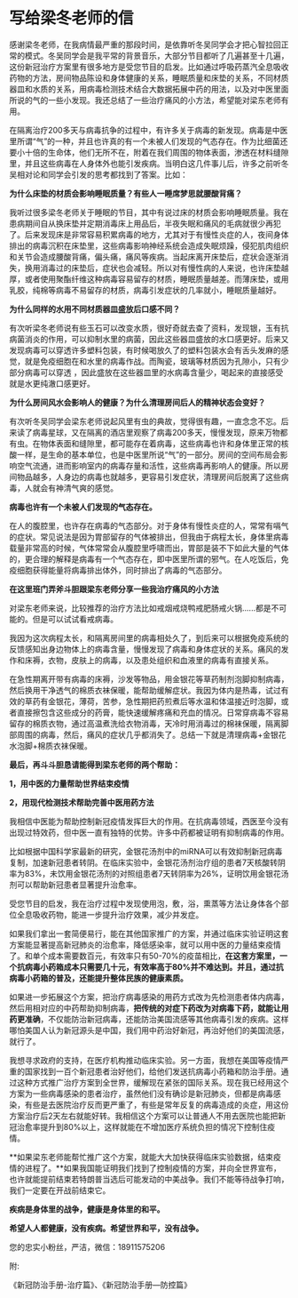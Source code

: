 # 写给梁冬老师的信

感谢梁冬老师，在我病情最严重的那段时间，是依靠听冬吴同学会才把心智拉回正常的模式。冬吴同学会是我平常的背景音乐，大部分节目都听了几遍甚至十几遍，这份新冠治疗方案里有很多地方是受您节目的启发。比如通过呼吸药蒸汽全息吸收药物的方法，房间物品陈设和身体健康的关系，睡眠质量和床垫的关系，不同材质器皿和水质的关系，用病毒检测技术结合大数据拓展中药的用法，以及对中医里面所说的气的一些小发现。我还总结了一些治疗痛风的小方法，希望能对梁东老师有用。

 在隔离治疗200多天与病毒抗争的过程中，有许多关于病毒的新发现。病毒是中医里所谓“气”的一种，并且也许真的有一个未被人们发现的气态存在。作为比细菌还要小十倍的生命体，他们无所不在，附着在我们周围的物体表面，渗透在材料缝隙里，并且这些病毒在人身体外也能引发疾病。当明白这几件事儿后，许多之前听冬吴相对论和同学会引发的思考都找到了答案。比如：

**为什么床垫的材质会影响睡眠质量？有些人一睡席梦思就腰酸背痛？**

我听过很多梁冬老师关于睡眠的节目，其中有说过床的材质会影响睡眠质量。我在患病期间自从换床垫并定期消毒床上用品后，半夜失眠和痛风的毛病就很少再犯了。后来发现床是非常容易积累病毒的地方，尤其对于有慢性炎症的人，夜间身体排出的病毒沉积在床垫里，这些病毒影响神经系统会造成失眠烦躁，侵犯肌肉组织和关节会造成腰酸背痛，偏头痛，痛风等疾病。当起床离开床垫后，症状会逐渐消失，换用消毒过的床垫后，症状也会减轻。所以对有慢性病的人来说，也许床垫越厚，或者使用聚酯纤维这种病毒容易留存的材质，睡眠质量越差。而薄床垫，或用乳胶，纯棉等病毒不易留存的材质，病毒引发症状的几率就小，睡眠质量越好。

**为什么同样的水用不同材质器皿盛放后口感不同？**

有次听梁冬老师说有些玉石可以改变水质，很好奇就去查了资料，发现银，玉有抗病菌消炎的作用，可以抑制水里的病菌，因此这些器皿盛放的水口感更好。后来又发现病毒可以穿透许多塑料包装，有时候喝放久了的塑料包装水会有舌头发麻的感觉，就是免疫细胞在和水里的病毒作战。而陶瓷，玻璃等材质因为孔隙小，只有少部分病毒可以穿透 ，因此盛放在这些器皿里的水病毒含量少，喝起来的直接感受就是水更纯澈口感更好。

**为什么房间风水会影响人的健康？为什么清理房间后人的精神状态会变好？**

有次听冬吴同学会梁东老师说起风里有虫的典故，觉得很有趣，一直念念不忘。后来读了病毒星球，又在隔离的酒店里观察了病毒200多天，慢慢发现，原来万物都有虫。在物体表面和缝隙里，都可能存在着病毒，这些病毒也许和身体里正常的核酸一样，是生命的基本单位，也是中医里所说“气”的一部分。房间的空间布局会影响空气流通，进而影响室内的病毒存量和活性，这些病毒再影响人的健康。所以房间物品越多，人身边的病毒也就越多，更容易引发症状，清理房间后脱离了这些病毒，人就会有神清气爽的感觉。

**病毒也许有一个未被人们发现的气态存在。**

在人的腹腔里，也许存在病毒的气态部分。对于身体有慢性炎症的人，常常有嗝气的症状。常见说法是因为胃部留存的气体被排出，但我由于病程太长，身体里病毒载量非常高的时候，气体常常会从腹腔里呼啸而出，胃部是装不下如此大量的气体的，更合理的解释是病毒有一个气态存在，即中医里所谓的邪气。在人吃饭后，免疫细胞获得能量将病毒排出体外，同时排出了病毒的气态部分。

**在这里班门弄斧斗胆跟梁东老师分享一些我治疗痛风的小方法**

对梁东老师来说，比较推荐的治疗方法比如戒烟戒烧鸭戒肥肠戒火锅......都是不可能的。但是可以试试看戒病毒。

我因为这次病程太长，和隔离房间里的病毒相处久了，到后来可以根据免疫系统的反馈感知出身边物体上的病毒含量，慢慢发现了病毒和身体症状的关系。痛风的发作和床褥，衣物，皮肤上的病毒，以及患处组织和血液里的病毒有直接关系。

在急性期离开带有病毒的床褥，沙发等物品，用金银花等草药制剂泡脚抑制病毒，然后换用干净透气的棉质衣袜保暖，能帮助缓解症状。我因为体内是热毒，试过有效的草药有金银花，薄荷，苦参，急性期把药煎煮后等水温和体温接近时泡脚，或者直接擦包含这些成分的药膏，能快速缓解疼痛和充血的情况。日常穿病毒不容易留存的棉质衣物，通过高温煮洗给衣物消毒，天冷时用消毒过的棉袜保暖，隔离脚部周围的病毒，然后，痛风的症状几乎都消失了。总结一下就是清理病毒+金银花水泡脚+棉质衣袜保暖。

**最后，再斗斗胆恳请能得到梁东老师的两个帮助：**

**1，用中医的力量帮助世界结束疫情**

**2，用现代检测技术帮助完善中医用药方法**

 我相信中医能为帮助控制新冠疫情发挥巨大的作用。在抗病毒领域，西医至今没有出现过特效药，但中医一直有独特的优势。许多中药都被证明有抑制病毒的作用。

 比如根据中国科学家最新的研究，金银花汤剂中的miRNA可以有效抑制新冠病毒复制，加速新冠患者转阴。在临床实验中，金银花汤剂治疗组的患者7天核酸转阴率为83%，未饮用金银花汤剂的对照组患者7天转阴率为26%，证明饮用金银花汤剂可以帮助新冠患者显著提升治愈率。

 受您节目的启发，我在治疗过程中发现使用泡，敷，浴，熏蒸等方法让身体各个部位全息吸收药物，能进一步提升治疗效果，减少并发症。

 如果我们拿出一套简便易行，能在其他国家推广的方案，并通过临床实验证明这套方案能显著提高新冠肺炎的治愈率，降低感染率，就可以用中医的力量结束疫情了。和单个成本需要数百元，有效率只有50-70%的疫苗相比，**在这套方案里，一个抗病毒小药箱成本只需要几十元，有效率高于80%并不难达到。并且，通过抗病毒小药箱的普及，还能提升整体民族的健康素质。**

 如果进一步拓展这个方案，把治疗病毒感染的用药方式改为先检测患者体内病毒，然后用相对应的中药帮助抑制病毒，**把传统的对症下药改为对病毒下药，就能让用药更准确**，不仅能防治新冠病毒，还能防治美国流感等其他病毒引发的疾病。这样哪怕美国人认为新冠源头是中国，我们用中药治好新冠，再治好他们的美国流感，就行了。

 我想寻求政府的支持，在医疗机构推动临床实验。另一方面，我想在美国等疫情严重的国家找到一百个新冠患者治好他们，给他们发送抗病毒小药箱和防治手册。通过这种方式推广治疗方案到全世界，缓解现在紧张的国际关系。现在我已经用这个方案为一些病毒感染的患者治疗，虽然他们没有确诊是新冠肺炎，但都是病毒感染，有些是去医院治疗反而更严重了，有些是常年反复的病毒造成的炎症，用这份方案治疗后2天左右就能好转。我相信这个方案可以让普通人不用去医院也能把新冠治愈率提升到80%以上，这样就能在不增加医疗系统负担的情况下控制住疫情。

 **如果梁东老师能帮忙推广这个方案，就能大大加快获得临床实验数据，结束疫情的进程了。**如果我国能证明我们找到了控制疫情的方案，并向全世界宣布，也许就能提前结束若特朗普当选后可能发动的中美战争。我们不能等待战争打响，我们一定要在开战前结束它。

**疾病是身体里的战争，健康是身体里的和平。**

**希望人人都健康，没有疾病。希望世界和平，没有战争。**

您的忠实小粉丝，严洁，微信：18911575206



附:

《新冠防治手册-治疗篇》、《新冠防治手册—防控篇》

  


